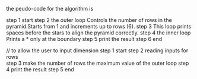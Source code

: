the peudo-code for the algorithm is 

step 1 start 
step 2 the outer loop Controls the number of rows in the pyramid.Starts from 1 and increments up to rows (6).
step 3 This loop prints spaces before the stars to align the pyramid correctly.
step 4 the inner loop Prints a * only at the boundary 
step 5 print the result 
step 6 end 



// to allow the user to input dimension
step 1 start 
step 2 reading inputs for rows  
step 3 make the number of rows the maximum value of the outer loop 
step 4 print the result 
step 5 end 
